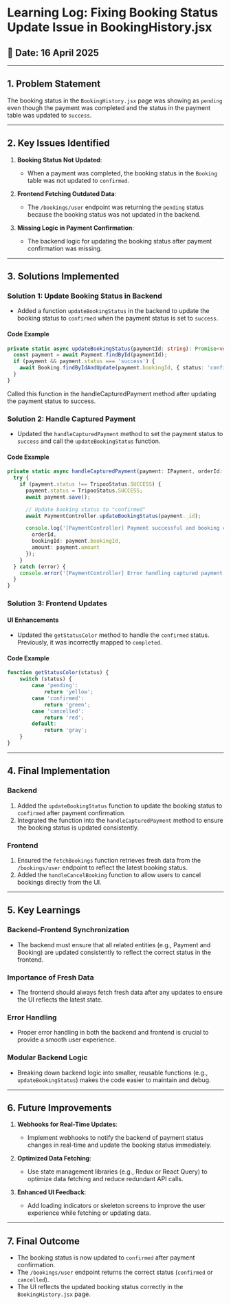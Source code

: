 # Learning Log: Fixing Booking Status Update Issue in BookingHistory.jsx

## 📅 Date: 16 April 2025

---

## 1. Problem Statement
The booking status in the `BookingHistory.jsx` page was showing as `pending` even though the payment was completed and the status in the payment table was updated to `success`.

---

## 2. Key Issues Identified
1. **Booking Status Not Updated**:
   - When a payment was completed, the booking status in the `Booking` table was not updated to `confirmed`.

2. **Frontend Fetching Outdated Data**:
   - The `/bookings/user` endpoint was returning the `pending` status because the booking status was not updated in the backend.

3. **Missing Logic in Payment Confirmation**:
   - The backend logic for updating the booking status after payment confirmation was missing.

---

## 3. Solutions Implemented

### **Solution 1: Update Booking Status in Backend**
- Added a function `updateBookingStatus` in the backend to update the booking status to `confirmed` when the payment status is set to `success`.

#### **Code Example**
```typescript
private static async updateBookingStatus(paymentId: string): Promise<void> {
  const payment = await Payment.findById(paymentId);
  if (payment && payment.status === 'success') {
    await Booking.findByIdAndUpdate(payment.bookingId, { status: 'confirmed' });
  }
}
```

Called this function in the handleCapturedPayment method after updating the payment status to success.

### **Solution 2: Handle Captured Payment**
- Updated the `handleCapturedPayment` method to set the payment status to `success` and call the `updateBookingStatus` function.

#### **Code Example**
```typescript
private static async handleCapturedPayment(payment: IPayment, orderId: string): Promise<void> {
  try {
    if (payment.status !== TripooStatus.SUCCESS) {
      payment.status = TripooStatus.SUCCESS;
      await payment.save();

      // Update booking status to "confirmed"
      await PaymentController.updateBookingStatus(payment._id);

      console.log('[PaymentController] Payment successful and booking confirmed:', { 
        orderId,
        bookingId: payment.bookingId,
        amount: payment.amount 
      });
    }
  } catch (error) {
    console.error('[PaymentController] Error handling captured payment:', error);
  }
}
```

### **Solution 3: Frontend Updates**

#### **UI Enhancements**
- Updated the `getStatusColor` method to handle the `confirmed` status. Previously, it was incorrectly mapped to `completed`.

#### **Code Example**
```javascript
function getStatusColor(status) {
    switch (status) {
        case 'pending':
            return 'yellow';
        case 'confirmed':
            return 'green';
        case 'cancelled':
            return 'red';
        default:
            return 'gray';
    }
}
```

---

## 4. Final Implementation

### **Backend**
1. Added the `updateBookingStatus` function to update the booking status to `confirmed` after payment confirmation.
2. Integrated the function into the `handleCapturedPayment` method to ensure the booking status is updated consistently.

### **Frontend**
1. Ensured the `fetchBookings` function retrieves fresh data from the `/bookings/user` endpoint to reflect the latest booking status.
2. Added the `handleCancelBooking` function to allow users to cancel bookings directly from the UI.

---

## 5. Key Learnings

### **Backend-Frontend Synchronization**
- The backend must ensure that all related entities (e.g., Payment and Booking) are updated consistently to reflect the correct status in the frontend.

### **Importance of Fresh Data**
- The frontend should always fetch fresh data after any updates to ensure the UI reflects the latest state.

### **Error Handling**
- Proper error handling in both the backend and frontend is crucial to provide a smooth user experience.

### **Modular Backend Logic**
- Breaking down backend logic into smaller, reusable functions (e.g., `updateBookingStatus`) makes the code easier to maintain and debug.

---

## 6. Future Improvements

1. **Webhooks for Real-Time Updates**:
     - Implement webhooks to notify the backend of payment status changes in real-time and update the booking status immediately.

2. **Optimized Data Fetching**:
     - Use state management libraries (e.g., Redux or React Query) to optimize data fetching and reduce redundant API calls.

3. **Enhanced UI Feedback**:
     - Add loading indicators or skeleton screens to improve the user experience while fetching or updating data.

---

## 7. Final Outcome

- The booking status is now updated to `confirmed` after payment confirmation.
- The `/bookings/user` endpoint returns the correct status (`confirmed` or `cancelled`).
- The UI reflects the updated booking status correctly in the `BookingHistory.jsx` page.
